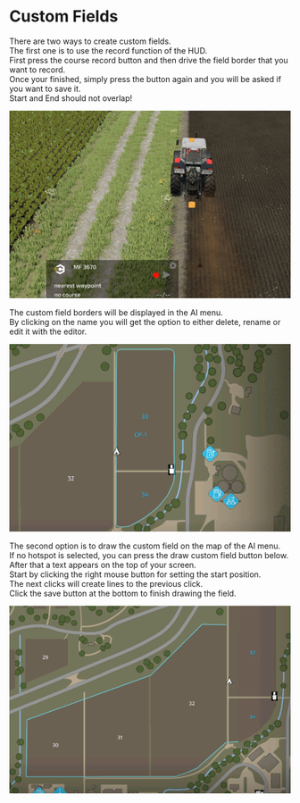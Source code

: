 # Custom Fields

  
There are two ways to create custom fields.  
The first one is to use the record function of the HUD.  
First press the course record button and then drive the field border that you want to record.  
Once your finished, simply press the button again and you will be asked if you want to save it.  
Start and End should not overlap!  

![Image](../assets/images/recordcustomhelp_0_0_765_510.png)

  
The custom field borders will be displayed in the AI menu.  
By clicking on the name you will get the option to either delete, rename or edit it with the editor.  

![Image](../assets/images/donecustomhelp_0_0_765_510.png)

  
The second option is to draw the custom field on the map of the AI menu.  
If no hotspot is selected, you can press the draw custom field button below.  
After that a text appears on the top of your screen.  
Start by clicking the right mouse button for setting the start position.  
The next clicks will create lines to the previous click.  
Click the save button at the bottom to finish drawing the field.  

![Image](../assets/images/drawcustomhelp_0_0_765_510.png)

